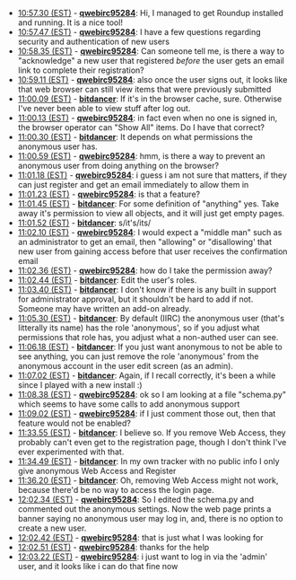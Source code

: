 * <a href="#10:57.30" id="10:57.30">10:57.30 (EST)</a> - __[qwebirc95284](https://github.com/qwebirc95284)__: Hi, I managed to get Roundup installed and running. It is a nice tool!
* <a href="#10:57.47" id="10:57.47">10:57.47 (EST)</a> - __[qwebirc95284](https://github.com/qwebirc95284)__: I have a few questions regarding security and authentication of new users
* <a href="#10:58.35" id="10:58.35">10:58.35 (EST)</a> - __[qwebirc95284](https://github.com/qwebirc95284)__: Can someone tell me, is there a way to "acknowledge" a new user that registered *before* the user gets an email link to complete their registration?
* <a href="#10:59.11" id="10:59.11">10:59.11 (EST)</a> - __[qwebirc95284](https://github.com/qwebirc95284)__: also once the user signs out, it looks like that web browser can still view items that were previously submitted
* <a href="#11:00.09" id="11:00.09">11:00.09 (EST)</a> - __[bitdancer](https://github.com/bitdancer)__: If it's in the browser cache, sure.  Otherwise I've never been able to view stuff after log out.
* <a href="#11:00.13" id="11:00.13">11:00.13 (EST)</a> - __[qwebirc95284](https://github.com/qwebirc95284)__: in fact even when no one is signed in, the browser operator can "Show All" items. Do I have that correct?
* <a href="#11:00.30" id="11:00.30">11:00.30 (EST)</a> - __[bitdancer](https://github.com/bitdancer)__: It depends on what permissions the anonymous user has.
* <a href="#11:00.59" id="11:00.59">11:00.59 (EST)</a> - __[qwebirc95284](https://github.com/qwebirc95284)__: hmm, is there a way to prevent an anonymous user from doing anything on the browser?
* <a href="#11:01.18" id="11:01.18">11:01.18 (EST)</a> - __[qwebirc95284](https://github.com/qwebirc95284)__: i guess i am not sure that matters, if they can just register and get an email immediately to allow them in
* <a href="#11:01.23" id="11:01.23">11:01.23 (EST)</a> - __[qwebirc95284](https://github.com/qwebirc95284)__: is that a feature?
* <a href="#11:01.45" id="11:01.45">11:01.45 (EST)</a> - __[bitdancer](https://github.com/bitdancer)__: For some definition of "anything" yes.  Take away it's permission to view all objects, and it will just get empty pages.
* <a href="#11:01.52" id="11:01.52">11:01.52 (EST)</a> - __[bitdancer](https://github.com/bitdancer)__: s/it's/its/
* <a href="#11:02.10" id="11:02.10">11:02.10 (EST)</a> - __[qwebirc95284](https://github.com/qwebirc95284)__: I would expect a "middle man" such as an administrator to get an email, then "allowing" or "disallowing' that new user from gaining access before that user receives the confirmation email
* <a href="#11:02.36" id="11:02.36">11:02.36 (EST)</a> - __[qwebirc95284](https://github.com/qwebirc95284)__: how do I take the permission away?
* <a href="#11:02.44" id="11:02.44">11:02.44 (EST)</a> - __[bitdancer](https://github.com/bitdancer)__: Edit the user's roles.
* <a href="#11:03.40" id="11:03.40">11:03.40 (EST)</a> - __[bitdancer](https://github.com/bitdancer)__: I don't know if there is any built in support for administrator approval, but it shouldn't be hard to add if not.  Someone may have written an add-on already.
* <a href="#11:05.30" id="11:05.30">11:05.30 (EST)</a> - __[bitdancer](https://github.com/bitdancer)__: By default (IIRC) the anonymous user (that's litterally its name) has the role 'anonymous', so if you adjust what permissions that role has, you adjust what a non-authed user can see.
* <a href="#11:06.18" id="11:06.18">11:06.18 (EST)</a> - __[bitdancer](https://github.com/bitdancer)__: If you just want anonymous to not be able to see anything, you can just remove the role 'anonymous' from the anonymous account in the user edit screen (as an admin).
* <a href="#11:07.02" id="11:07.02">11:07.02 (EST)</a> - __[bitdancer](https://github.com/bitdancer)__: Again, if I recall correctly, it's been a while since I played with a new install :)
* <a href="#11:08.38" id="11:08.38">11:08.38 (EST)</a> - __[qwebirc95284](https://github.com/qwebirc95284)__: ok so I am looking at a file "schema.py" which seems to have some calls to add anonymous support
* <a href="#11:09.02" id="11:09.02">11:09.02 (EST)</a> - __[qwebirc95284](https://github.com/qwebirc95284)__: if I just comment those out, then that feature would not be enabled?
* <a href="#11:33.55" id="11:33.55">11:33.55 (EST)</a> - __[bitdancer](https://github.com/bitdancer)__: I believe so.  If you remove Web Access, they probably can't even get to the registration page, though I don't think I've ever experimented with that.
* <a href="#11:34.49" id="11:34.49">11:34.49 (EST)</a> - __[bitdancer](https://github.com/bitdancer)__: In my own tracker with no public info I only give anonymous Web Access and Register
* <a href="#11:36.20" id="11:36.20">11:36.20 (EST)</a> - __[bitdancer](https://github.com/bitdancer)__: Oh, removing Web Access might not work, because there'd be no way to access the login page.
* <a href="#12:02.34" id="12:02.34">12:02.34 (EST)</a> - __[qwebirc95284](https://github.com/qwebirc95284)__: So I edited the schema.py and commented out the anonymous settings. Now the web page prints a banner saying no anonymous user may log in, and, there is no option to create a new user.
* <a href="#12:02.42" id="12:02.42">12:02.42 (EST)</a> - __[qwebirc95284](https://github.com/qwebirc95284)__: that is just what I was looking for
* <a href="#12:02.51" id="12:02.51">12:02.51 (EST)</a> - __[qwebirc95284](https://github.com/qwebirc95284)__: thanks for the help
* <a href="#12:03.22" id="12:03.22">12:03.22 (EST)</a> - __[qwebirc95284](https://github.com/qwebirc95284)__: i just want to log in via the 'admin' user, and it looks like i can do that fine now
